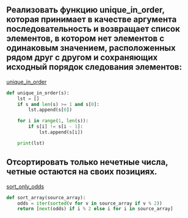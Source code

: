 ## Реализовать функцию unique_in_order, которая принимает в качестве аргумента последовательность и возвращает список элементов, в котором нет элементов с одинаковым значением, расположенных рядом друг с другом и сохраняющих исходный порядок следования элементов:

[unique_in_order](unique_in_order.py)

```python
def unique_in_order(s):
    lst = []
    if s and len(s) >= 1 and s[0]:
        lst.append(s[0])

    for i in range(1, len(s)):
        if s[i] != s[i - 1]:
            lst.append(s[i])

    print(lst)
```

## Отсортировать только нечетные числа, четные остаются на своих позициях.

[sort_only_odds](sort_only_odds.py)

```python
def sort_array(source_array):
    odds = iter(sorted(v for v in source_array if v % 2))
    return [next(odds) if i % 2 else i for i in source_array]
```
